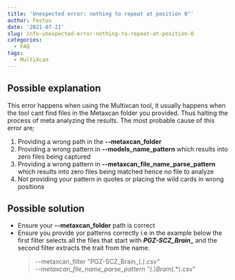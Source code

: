 ```yaml
---
title: 'Unexpected error: nothing to repeat at position 0"'
author: Festus
date: '2021-07-21'
slug: info-unexpected-error-nothing-to-repeat-at-position-0
categories:
  - FAQ
tags:
  - MultiXcan
---
```


## Possible explanation
This error happens when using the Multixcan tool, it usually happens when the tool cant find files in the Metaxcan folder you provided. Thus halting the process of meta analyzing the results. The most probable cause of this error are;
  1. Providing a wrong path in the **--metaxcan_folder**
  2. Providing a wrong pattern in **--models_name_pattern** which results into zero files being captured
  3. Providing a wrong pattern in **--metaxcan_file_name_parse_pattern** which results into zero files being matched hence no file to analyze
  4. Not providing your pattern in quotes or placing the wild cards in wrong positions

## Possible solution
- Ensure your **--metaxcan_folder** path is correct
- Ensure you provide yor patterns correctly i.e in the example below the first filter selects all the files that start with **_PGZ-SCZ_Brain__** and the second filter extracts the trait from the name.
    >--metaxcan_filter "PGZ-SCZ_Brain_(.*).csv" \
     --metaxcan_file_name_parse_pattern "(.*)_Brain_(.*).csv"